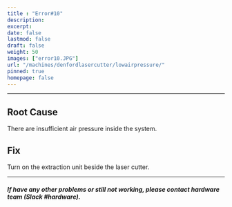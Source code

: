 ```yaml
---
title : "Error#10"
description: 
excerpt: 
date: false
lastmod: false
draft: false
weight: 50
images: ["error10.JPG"]
url: "/machines/denfordlasercutter/lowairpressure/"
pinned: true
homepage: false
---
```

---

## Root Cause

There are insufficient air pressure inside the system.

## Fix

Turn on the extraction unit beside the laser cutter.

---

##### If have any other problems or still not working, please contact hardware team (Slack #hardware).